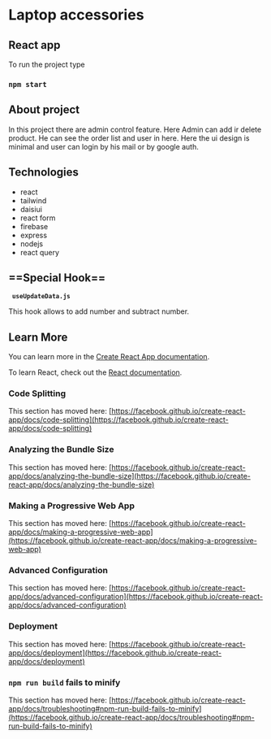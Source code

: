 # Laptop accessories



## React app

To run the project type

### `npm start`


## About project
In this project there are admin control feature. Here Admin can add ir delete product. He can see the order list and user in here.
Here the ui design is minimal and user can login by his mail or by google auth.

## Technologies

<ul>
  <li>react</li>
  <li>tailwind</li>
  <li>daisiui</li>
  <li>react form</li>
  <li>firebase</li>
  <li>express</li>
  <li>nodejs</li>
  <li>react query</li>
</ul>

## ==Special Hook==
<code> <b>useUpdateData.js</b> </code>

This hook allows to add number and subtract number.



## Learn More

You can learn more in the [Create React App documentation](https://facebook.github.io/create-react-app/docs/getting-started).

To learn React, check out the [React documentation](https://reactjs.org/).

### Code Splitting

This section has moved here: [https://facebook.github.io/create-react-app/docs/code-splitting](https://facebook.github.io/create-react-app/docs/code-splitting)

### Analyzing the Bundle Size

This section has moved here: [https://facebook.github.io/create-react-app/docs/analyzing-the-bundle-size](https://facebook.github.io/create-react-app/docs/analyzing-the-bundle-size)

### Making a Progressive Web App

This section has moved here: [https://facebook.github.io/create-react-app/docs/making-a-progressive-web-app](https://facebook.github.io/create-react-app/docs/making-a-progressive-web-app)

### Advanced Configuration

This section has moved here: [https://facebook.github.io/create-react-app/docs/advanced-configuration](https://facebook.github.io/create-react-app/docs/advanced-configuration)

### Deployment

This section has moved here: [https://facebook.github.io/create-react-app/docs/deployment](https://facebook.github.io/create-react-app/docs/deployment)

### `npm run build` fails to minify

This section has moved here: [https://facebook.github.io/create-react-app/docs/troubleshooting#npm-run-build-fails-to-minify](https://facebook.github.io/create-react-app/docs/troubleshooting#npm-run-build-fails-to-minify)
